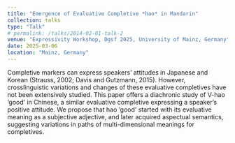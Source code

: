 ```yaml
---
title: "Emergence of Evaluative Completive *hao* in Mandarin"
collection: talks
type: "Talk"
# permalink: /talks/2014-02-01-talk-2
venue: "Expressivity Workshop, Dgsf 2025, University of Mainz, Germany"
date: 2025-03-06
location: "Mainz, Germany"
---
```

<!-- [More information here](http://example2.com) -->
Completive markers can express speakers’ attitudes in Japanese and Korean (Strauss, 2002; Davis and Gutzmann, 2015). However, crosslinguistic variations and changes of these evaluative completives have not been extensively studied. This paper offers a diachronic study of V-hao ‘good’ in Chinese, a similar evaluative completive expressing a speaker’s positive attitude. We propose that hao ‘good’ started with its evaluative meaning as a subjective adjective, and later acquired aspectual semantics, suggesting variations in paths of multi-dimensional meanings for completives. 
